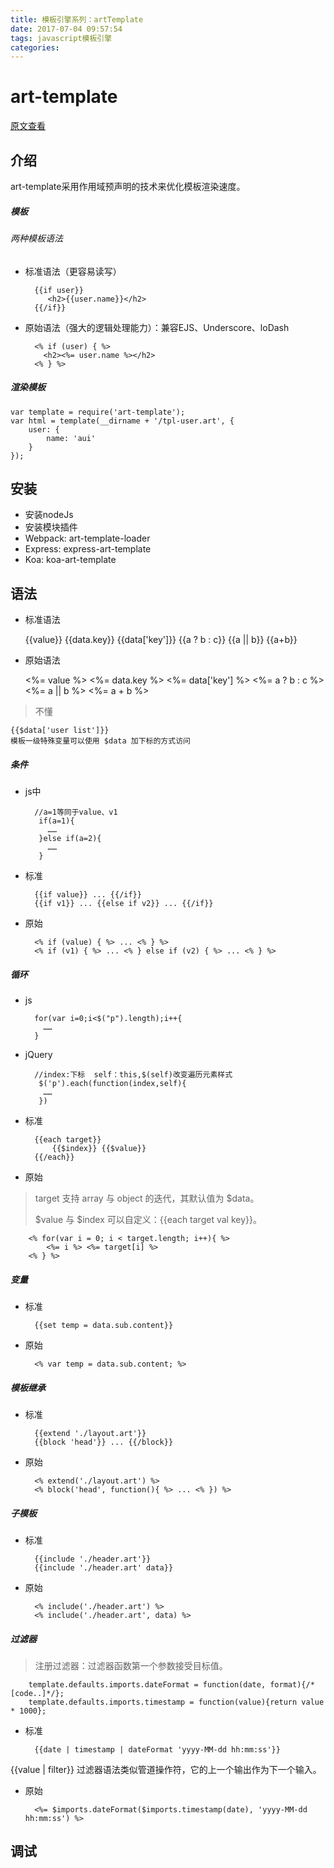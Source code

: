 ```yaml
---
title: 模板引擎系列：artTemplate
date: 2017-07-04 09:57:54
tags: javascript模板引擎
categories:
---
```


# art-template 

[原文查看](https://aui.github.io/art-template/)

## 介绍

art-template采用作用域预声明的技术来优化模板渲染速度。

##### 模板

###### 两种模板语法

* 标准语法（更容易读写）

		{{if user}}
		   <h2>{{user.name}}</h2>
		{{/if}}

<!-- more -->

* 原始语法（强大的逻辑处理能力）：兼容EJS、Underscore、loDash
		
		<% if (user) { %>
		  <h2><%= user.name %></h2>
		<% } %>

##### 渲染模板

	var template = require('art-template');
	var html = template(__dirname + '/tpl-user.art', {
	    user: {
	        name: 'aui'
	    }
	});

## 安装

* 安装nodeJs
* 安装模块插件
 * Webpack: art-template-loader
 * Express: express-art-template
 * Koa: koa-art-template

## 语法

* 标准语法


  	{{value}}
    {{data.key}}
    {{data['key']}}
    {{a ? b : c}}
    {{a || b}}
    {{a+b}}

* 原始语法


	<%= value %>
	<%= data.key %>
	<%= data['key'] %>
	<%= a ? b : c %>
	<%= a || b %>
	<%= a + b %>

>不懂

	{{$data['user list']}}
	模板一级特殊变量可以使用 $data 加下标的方式访问

##### 条件

* js中

		//a=1等同于value、v1
		 if(a=1){
		   ……
		 }else if(a=2){
		   ……
		 }

* 标准

		{{if value}} ... {{/if}}
		{{if v1}} ... {{else if v2}} ... {{/if}}

* 原始

	
		<% if (value) { %> ... <% } %>
		<% if (v1) { %> ... <% } else if (v2) { %> ... <% } %>

##### 循环


* js

		for(var i=0;i<$("p").length);i++{
		  ……
		}

* jQuery

		//index:下标  self：this,$(self)改变遍历元素样式
		 $('p').each(function(index,self){
		  ……
		 })

* 标准


		{{each target}}
		    {{$index}} {{$value}}
		{{/each}}

* 原始

>target 支持 array 与 object 的迭代，其默认值为 $data。
>
>$value 与 $index 可以自定义：{{each target val key}}。

		<% for(var i = 0; i < target.length; i++){ %>
		    <%= i %> <%= target[i] %>
		<% } %>

##### 变量

* 标准

		{{set temp = data.sub.content}}

* 原始

		<% var temp = data.sub.content; %>

##### 模板继承

* 标准

		{{extend './layout.art'}}
		{{block 'head'}} ... {{/block}}

* 原始

		<% extend('./layout.art') %>
		<% block('head', function(){ %> ... <% }) %>


##### 子模板

* 标准

		{{include './header.art'}}
		{{include './header.art' data}}

* 原始

		<% include('./header.art') %>
		<% include('./header.art', data) %>

##### 过滤器

>注册过滤器：过滤器函数第一个参数接受目标值。


		template.defaults.imports.dateFormat = function(date, format){/*[code..]*/};
		template.defaults.imports.timestamp = function(value){return value * 1000};

* 标准

		{{date | timestamp | dateFormat 'yyyy-MM-dd hh:mm:ss'}}

{{value | filter}} 过滤器语法类似管道操作符，它的上一个输出作为下一个输入。

* 原始

		<%= $imports.dateFormat($imports.timestamp(date), 'yyyy-MM-dd hh:mm:ss') %>

## 调试


